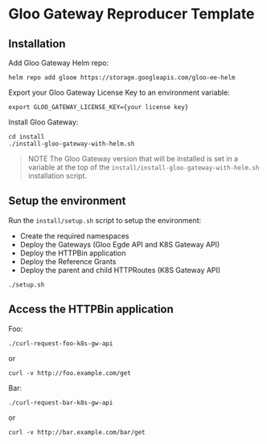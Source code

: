 # Gloo Gateway Reproducer Template

## Installation

Add Gloo Gateway Helm repo:
```
helm repo add glooe https://storage.googleapis.com/gloo-ee-helm
```

Export your Gloo Gateway License Key to an environment variable:
```
export GLOO_GATEWAY_LICENSE_KEY={your license key}
```

Install Gloo Gateway:
```
cd install
./install-gloo-gateway-with-helm.sh
```

> NOTE
> The Gloo Gateway version that will be installed is set in a variable at the top of the `install/install-gloo-gateway-with-helm.sh` installation script.

## Setup the environment

Run the `install/setup.sh` script to setup the environment:

- Create the required namespaces
- Deploy the Gateways (Gloo Egde API and K8S Gateway API)
- Deploy the HTTPBin application
- Deploy the Reference Grants
- Deploy the parent and child HTTPRoutes (K8S Gateway API)

```
./setup.sh
```

## Access the HTTPBin application


Foo:
```
./curl-request-foo-k8s-gw-api
```

or

```
curl -v http://foo.example.com/get
```



Bar:
```
./curl-request-bar-k8s-gw-api
```

or 

```
curl -v http://bar.example.com/bar/get
```